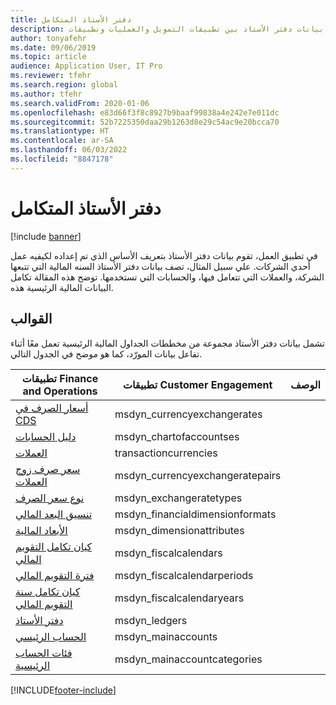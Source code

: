 ```yaml
---
title: دفتر الأستاذ المتكامل
description: توضح هذه المقالة تكامل بيانات دفتر الأستاذ بين تطبيقات التمويل والعمليات وتطبيقات Dynamics 365 الأخرى باستخدام Dataverse.
author: tonyafehr
ms.date: 09/06/2019
ms.topic: article
audience: Application User, IT Pro
ms.reviewer: tfehr
ms.search.region: global
ms.author: tfehr
ms.search.validFrom: 2020-01-06
ms.openlocfilehash: e83d66f3f8c8927b9baaf99838a4e242e7e011dc
ms.sourcegitcommit: 52b7225350daa29b1263d8e29c54ac9e20bcca70
ms.translationtype: HT
ms.contentlocale: ar-SA
ms.lasthandoff: 06/03/2022
ms.locfileid: "8847178"
---
```

# <a name="integrated-ledger"></a>دفتر الأستاذ المتكامل

[!include [banner](../../includes/banner.md)]



في تطبيق العمل، تقوم بيانات دفتر الأستاذ بتعريف الأساس الذي تم إعداده لكيفيه عمل أحدي الشركات. علي سبيل المثال، تصف بيانات دفتر الأستاذ السنه المالية التي تتبعها الشركة، والعملات التي تتعامل فيها، والحسابات التي تستخدمها. توضح هذه المقالة تكامل البيانات المالية الرئيسية هذه.

## <a name="templates"></a>القوالب

تشمل بيانات دفتر الأستاذ مجموعة من مخططات الجداول المالية الرئيسية تعمل معًا أثناء تفاعل بيانات المورّد، كما هو موضح في الجدول التالي.

تطبيقات Finance and Operations | تطبيقات Customer Engagement     | الوصف
---------------------------------|----------------------------------|------------
[أسعار الصرف في CDS](mapping-reference.md#123) | msdyn_currencyexchangerates |
[دليل الحسابات](mapping-reference.md#121) | msdyn_chartofaccountses |
[العملات](mapping-reference.md#218) | transactioncurrencies |
[سعر صرف زوج العملات](mapping-reference.md#122) | msdyn_currencyexchangeratepairs |
[نوع سعر الصرف](mapping-reference.md#129) | msdyn_exchangeratetypes |
[تنسيق البعد المالي](mapping-reference.md#130) | msdyn_financialdimensionformats |
[الأبعاد المالية](mapping-reference.md#128) | msdyn_dimensionattributes |
[كيان تكامل التقويم المالي](mapping-reference.md#132) | msdyn_fiscalcalendars |
[فترة التقويم المالي](mapping-reference.md#131) | msdyn_fiscalcalendarperiods |
[كيان تكامل سنة التقويم المالي](mapping-reference.md#133) | msdyn_fiscalcalendaryears |
[دفتر الأستاذ](mapping-reference.md#148) | msdyn_ledgers |
[الحساب الرئيسي](mapping-reference.md#152) | msdyn_mainaccounts |
[فئات الحساب الرئيسية](mapping-reference.md#151) | msdyn_mainaccountcategories |

[!INCLUDE[footer-include](../../../../includes/footer-banner.md)]
